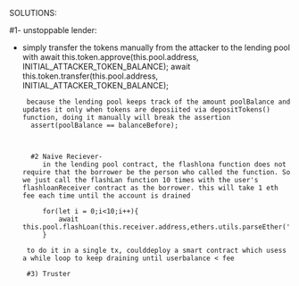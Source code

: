 SOLUTIONS: 


#1- unstoppable lender:

 - simply transfer the tokens manually from the attacker to the lending pool with 
        await this.token.approve(this.pool.address, INITIAL_ATTACKER_TOKEN_BALANCE);
        await this.token.transfer(this.pool.address, INITIAL_ATTACKER_TOKEN_BALANCE);

        because the lending pool keeps track of the amount poolBalance and updates it only when tokens are deposiited via depositTokens() function, doing it manually will break the assertion 
         assert(poolBalance == balanceBefore);



         #2 Naive Reciever- 
            in the lending pool contract, the flashlona function does not require that the borrower be the person who called the function. So we just call the flashLan function 10 times with the user's flashloanReceiver contract as the borrower. this will take 1 eth fee each time until the account is drained 

            for(let i = 0;i<10;i++){
                await this.pool.flashLoan(this.receiver.address,ethers.utils.parseEther('1'))
            }
        
        to do it in a single tx, coulddeploy a smart contract which usess a while loop to keep draining until userbalance < fee

        #3) Truster